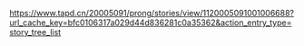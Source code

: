 https://www.tapd.cn/20005091/prong/stories/view/1120005091001006688?url_cache_key=bfc0106317a029d44d836281c0a35362&action_entry_type=story_tree_list